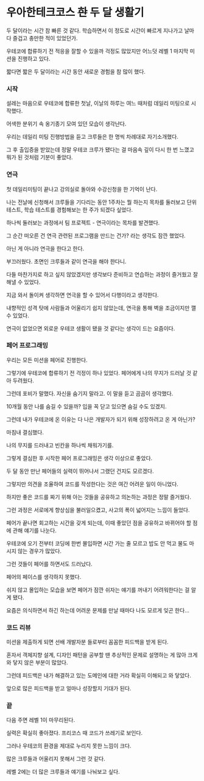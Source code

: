# 우아한테크코스 ~~한~~ 두 달 생활기

두 달이라는 시간 참 빠른 것 같다. 학습하면서 이 정도로 시간이 빠르게 지나가고 날마다 즐겁고 충만한 적이 있었던가.

우테코에 합류하기 전 적응을 잘할 수 있을까 걱정도 많았지만 어느덧 레벨 1 마지막 미션을 진행하고 있다.

짧다면 짧은 두 달이라는 시간 동안 새로운 경험을 참 많이 했다.



### 시작

설레는 마음으로 우테코에 합류한 첫날, 이날의 하루는 여느 때처럼 데일리 미팅으로 시작했다.

어색한 분위기 속 옹기종기 모여 있던 모습이 생각난다.

우리는 데일리 미팅 진행방법을 듣고 크루들은 한 명씩 차례대로 자기소개했다.

그 후 출입증을 받았는데 정말 우테코 크루가 됐다는 걸 마음속 깊이 다시 한 번 느꼈고 뭐가 된 것처럼 기분이 좋았다.



### 연극

첫 데일리미팅이 끝나고 강의실로 돌아와 수강신청을 한 기억이 난다.

나는 전날에 신청해서 크루들을 기다리는 동안 1주차는 뭘 하는지 목차를 둘러보고 단위 테스트, 학습 테스트를 경험해보는 한 주가 되겠다 싶었다.

하나씩 둘러보는 과정에서 팀 프로젝트 - 연극이라는 목차를 발견했다.

그 순간 떠오른 건 연극 관련된 프로그램을 만드는 건가? 라는 생각도 잠깐 했었다.

아닌 게 아니라 연극을 한다고 한다.

부끄러웠다. 초면인 크루들과 같이 연극을 해야 한다니.

다들 마찬가지로 하고 싶지 않았겠지만 생각보다 준비하고 연습하는 과정이 즐거웠고 잘해낼 수 있었다.

지금 와서 돌이켜 생각하면 연극을 할 수 있어서 다행이라고 생각한다.

내향적인 성격 탓에 사람들과 어울리기 쉽지 않았는데, 연극을 통해 벽을 조금이지만 깰 수 있었다.

연극이 없었으면 외로운 우테코 생활이 됐을 것 같다는 생각이 드는 요즘이다.



### 페어 프로그래밍

우리는 모든 미션을 페어로 진행한다. 

그렇기에 우테코에 합류하기 전 걱정이 하나 있었다. 페어에게 나의 무지가 드러날 것 같아 두려웠다.

그런데 포비가 말했다. 자신을 숨기지 말라고. 이 말을 듣고 곰곰이 생각했다.

10개월 동안 나를 숨길 수 있을까? 입을 꼭 닫고 있으면 숨길 수도 있겠지.

그런데 내가 우테코에 온 이유는 다 나은 개발자가 되기 위해 성장하려고 온 게 아닌가?

마침내 결심했다. 

나의 무지를 드러내고 빈칸을 하나씩 채워가기를. 

그렇게 결심한 후 시작한 페어 프로그래밍은 생각 이상으로 좋았다.

두 달 동안 만난 페어들의 실력이 뛰어나서 그랬던 건지도 모르겠다.

그렇지만 의견을 조율하여 코드를 작성한다는 것은 여간 어려운 일이 아니었다.

하지만 좋은 코드를 짜기 위해 아는 것들을 공유하고 의논하는 과정은 정말 즐거웠다.

그런 과정은 서로에게 향상심을 불러일으켰고, 사고의 폭이 넓어지는 느낌이 들었다.

페어가 끝나면 회고하는 시간을 갖게 되는데, 이때 좋았던 점을 공유하고 바뀌어야 할 점에 관해 얘기를 나눈다.

우테코에 오기 전부터 코딩에 한번 몰입하면 시간 가는 줄 모르고 밥도 안 먹고 물도 마시지 않는 경우가 많았다.

그런 것들이 페어를 하면서도 드러났다.

페어의 페이스를 생각하지 못했다.

쉬지 않고 몰입하는 모습을 보면 페어가 잠깐 쉬자는 얘기를 꺼내기 어려워한다는 걸 알게 됐다.

요즘은 의식하면서 하긴 하는데 어려운 문제를 만날 때마다 나도 모르게 잊곤 한다...



### 코드 리뷰

미션을 제출하게 되면 선배 개발자분 들로부터 꼼꼼한 피드백을 받게 된다.

혼자서 객체지향 설계, 디자인 패턴을 공부할 땐 추상적인 문제로 설명하는 게 많아 크게 와 닿지 않은 부분이 많았다.

그런데 피드백은 내가 해결하고 있는 도메인에 대한 거라 확실히 이해되고 와 닿았다.

앞으로 많은 피드백을 받고 얼마나 성장할지 기대가 된다.



### 끝

다음 주면 레벨 1이 마무리된다.

실력은 확실히 좋아졌다. 프리코스 때 코드가 쓰레기로 보인다.

그러나 우테코의 환경을 제대로 누리지 못한 느낌이 크다.

많은 크루들과 어울리지 못해서 그런 것 같다.

레벨 2에는 더 많은 크루들과 얘기를 나눠보고 싶다.